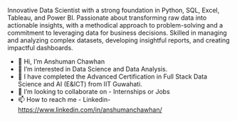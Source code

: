 Innovative Data Scientist with a strong foundation in Python, SQL, Excel, Tableau, and Power BI. Passionate about transforming raw data into actionable insights, with a methodical approach to problem-solving and a commitment to leveraging data for business decisions. Skilled in managing and analyzing complex datasets, developing insightful reports, and creating impactful dashboards.


- 👋 Hi, I’m Anshuman Chawhan
- 👀 I’m interested in Data Science and Data Analysis.
- 🌱 I have completed the Advanced Certification in Full Stack Data Science and AI (E&ICT) from IIT Guwahati.
- 💞️ I’m looking to collaborate on - Internships or Jobs
- 📫 How to reach me - Linkedin-  https://www.linkedin.com/in/anshumanchawhan/


<!---
XAnshumanX/XAnshumanX is a ✨ special ✨ repository because its `README.md` (this file) appears on your GitHub profile.
You can click the Preview link to take a look at your changes.
--->
